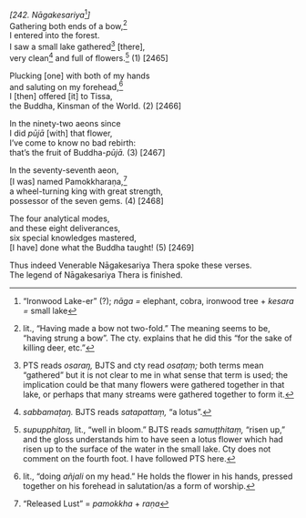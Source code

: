 *\[242. Nāgakesariya*[^1]*\]*  
Gathering both ends of a bow,[^2]  
I entered into the forest.  
I saw a small lake gathered[^3] \[there\],  
very clean[^4] and full of flowers.[^5] (1) \[2465\]

Plucking \[one\] with both of my hands  
and saluting on my forehead,[^6]  
I \[then\] offered \[it\] to Tissa,  
the Buddha, Kinsman of the World. (2) \[2466\]

In the ninety-two aeons since  
I did *pūjā* \[with\] that flower,  
I’ve come to know no bad rebirth:  
that’s the fruit of Buddha-*pūjā.* (3) \[2467\]

In the seventy-seventh aeon,  
\[I was\] named Pamokkharaṇa,[^7]  
a wheel-turning king with great strength,  
possessor of the seven gems. (4) \[2468\]

The four analytical modes,  
and these eight deliverances,  
six special knowledges mastered,  
\[I have\] done what the Buddha taught! (5) \[2469\]

Thus indeed Venerable Nāgakesariya Thera spoke these verses.  
The legend of Nāgakesariya Thera is finished.  
[^1]: “Ironwood Lake-er” (?); *nāga =* elephant, cobra, ironwood tree +
    *kesara =* small lake  
[^2]: lit., “Having made a bow not two-fold.” The meaning seems to be,
    “having strung a bow”. The cty. explains that he did this “for the
    sake of killing deer, etc.”  
[^3]: PTS reads *osaraŋ,* BJTS and cty read *osaṭaṃ;* both terms mean
    “gathered” but it is not clear to me in what sense that term is
    used; the implication could be that many flowers were gathered
    together in that lake, or perhaps that many streams were gathered
    together to form it.  
[^4]: *sabbamaṭaŋ.* BJTS reads *satapattaṃ,* “a lotus”.  
[^5]: *supupphitaŋ,* lit., “well in bloom.” BJTS reads *samuṭṭhitaṃ,*
    “risen up,” and the gloss understands him to have seen a lotus
    flower which had risen up to the surface of the water in the small
    lake. Cty does not comment on the fourth foot. I have followed PTS
    here.  
[^6]: lit., “doing *añjali* on my head.” He holds the flower in his
    hands, pressed together on his forehead in salutation/as a form of
    worship.  
[^7]: “Released Lust” = *pamokkha* + *raṇa*
